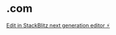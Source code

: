 # .com

[Edit in StackBlitz next generation editor ⚡️](https://stackblitz.com/~/github.com/professionalwebsitedeveloper/.com)